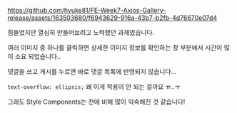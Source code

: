 
https://github.com/hyuke81/FE-Week7-Axios-Gallery-release/assets/163503680/f6943629-916a-43b7-b2fb-4d76670e07d4


힘들었지만 열심히 만들어보려고 노력했던 과제였습니다. 

여러 이미지 중 하나를 클릭하면 상세한 이미지 정보를 확인하는 창 부분에서 시간이 많이 소요 되었습니다..

댓글을 쓰고 게시를 누르면 바로 댓글 목록에 반영되지 않습니다...

`text-overflow: ellipsis;` 왜 이게 적용이 안 되는 걸까요 ㅠ..ㅜ

그래도 Style Components는 전에 비해 많이 익숙해진 것 같습니다!
